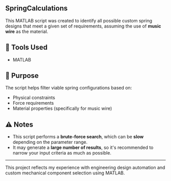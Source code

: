 ## SpringCalculations

This MATLAB script was created to identify all possible custom spring designs that meet a given set of requirements, assuming the use of **music wire** as the material.

## 🧰 Tools Used
- MATLAB

## 📌 Purpose
The script helps filter viable spring configurations based on:
- Physical constraints
- Force requirements
- Material properties (specifically for music wire)

## ⚠️ Notes
- This script performs a **brute-force search**, which can be **slow** depending on the parameter range.
- It may generate a **large number of results**, so it's recommended to narrow your input criteria as much as possible.

---

This project reflects my experience with engineering design automation and custom mechanical component selection using MATLAB.

